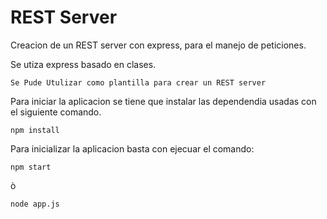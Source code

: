 # REST Server

Creacion de un REST server con express, para el manejo de peticiones.

Se utiza express basado en clases.

`Se Pude Utulizar como plantilla para crear un REST server`

Para iniciar la aplicacion se tiene que instalar las dependendia usadas con el siguiente comando.

```
npm install
```

Para inicializar la aplicacion basta con ejecuar el comando:

```
npm start
```

ò

```
node app.js
```
